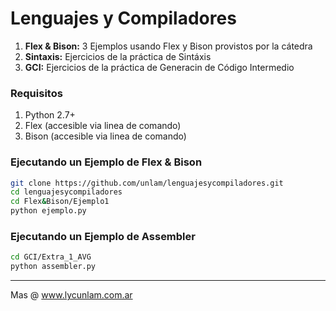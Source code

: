 # Lenguajes y Compiladores

1. **Flex & Bison:** 3 Ejemplos usando Flex y Bison provistos por la cátedra
1. **Sintaxis:** Ejercicios de la práctica de Sintáxis
1. **GCI:** Ejercicios de la práctica de Generacin de Código Intermedio

### Requisitos

1. Python 2.7+
1. Flex (accesible via linea de comando)
1. Bison (accesible via linea de comando)

### Ejecutando un Ejemplo de Flex & Bison

```bash
git clone https://github.com/unlam/lenguajesycompiladores.git
cd lenguajesycompiladores
cd Flex&Bison/Ejemplo1
python ejemplo.py
```

### Ejecutando un Ejemplo de Assembler

```bash
cd GCI/Extra_1_AVG
python assembler.py
```

---
Mas @ www.lycunlam.com.ar
